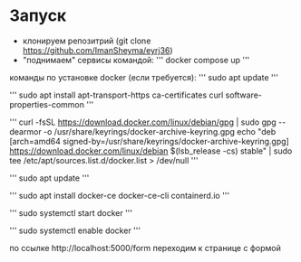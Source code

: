 # Запуск
- клонируем репозитрий (git clone https://github.com/ImanSheyma/eyrj36)
- "поднимаем" сервисы командой: 
'''
  docker compose up
'''

команды по установке docker (если требуется):
'''
  sudo apt update
'''

'''
  sudo apt install apt-transport-https ca-certificates curl software-properties-common
'''

'''
  curl -fsSL https://download.docker.com/linux/debian/gpg | sudo gpg --dearmor -o /usr/share/keyrings/docker-archive-keyring.gpg
  echo "deb [arch=amd64 signed-by=/usr/share/keyrings/docker-archive-keyring.gpg] https://download.docker.com/linux/debian $(lsb_release -cs) stable" |   sudo tee /etc/apt/sources.list.d/docker.list > /dev/null
'''

'''
  sudo apt update
'''

'''
  sudo apt install docker-ce docker-ce-cli containerd.io
'''

'''
  sudo systemctl start docker
'''

'''
  sudo systemctl enable docker
'''

по ссылке http://localhost:5000/form переходим к странице с формой
